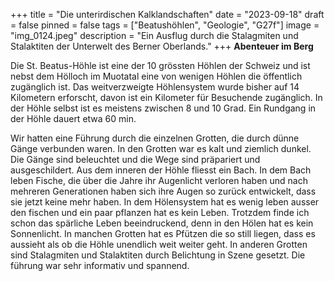 +++
title = "Die unterirdischen Kalklandschaften"
date = "2023-09-18"
draft = false
pinned = false
tags = ["Beatushöhlen", "Geologie", "G27f"]
image = "img_0124.jpeg"
description = "Ein Ausflug durch die Stalagmiten und Stalaktiten der Unterwelt des Berner Oberlands."
+++
**Abenteuer im Berg** 

Die St. Beatus-Höhle ist eine der 10 grössten Höhlen der Schweiz und ist nebst dem Hölloch im Muotatal eine von wenigen Höhlen die öffentlich zugänglich ist. Das weitverzweigte Höhlensystem wurde bisher auf 14 Kilometern erforscht, davon ist ein Kilometer für Besuchende zugänglich. In der Höhle selbst ist es meistens zwischen 8 und 10 Grad. Ein Rundgang in der Höhle dauert etwa 60 min.

Wir hatten eine Führung durch die einzelnen Grotten, die durch dünne Gänge verbunden waren. In den Grotten war es kalt und ziemlich dunkel. Die Gänge sind beleuchtet und die Wege sind präpariert und ausgeschildert. Aus dem inneren der Höhle fliesst ein Bach. In dem Bach leben Fische, die über die Jahre ihr Augenlicht verloren haben und nach mehreren Generationen haben sich ihre Augen so zurück entwickelt, dass sie jetzt keine mehr haben. In dem Hölensystem hat es wenig leben ausser den fischen und ein paar pflanzen hat es kein Leben. Trotzdem finde ich schon das spärliche Leben beeindruckend, denn in den Hölen hat es kein Sonnenlicht. In manchen Grotten hat es Pfützen die so still liegen, dass es aussieht als ob die Höhle unendlich weit weiter geht. In anderen Grotten sind Stalagmiten und Stalaktiten durch Belichtung in Szene gesetzt. Die führung war sehr informativ und spannend.